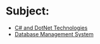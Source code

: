 # Subject:
- [C# and DotNet Technologies](cs/lab/index.md)
- [Database Management System](dbms/lab/index.md)

